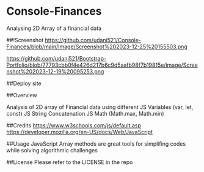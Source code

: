 # Console-Finances

Analysing 2D Array of a financial data


##!Screenshot
https://github.com/udani521/Console-Finances/blob/main/Image/Screenshot%202023-12-25%20155503.png

https://github.com/udani521/Bootstrap-Portfolio/blob/77793cbb0f4e426d217b6c9d5aafb98f7b19815e/image/Screenshot%202023-12-19%20095253.png

##Deploy site

##Overview

Analysis of 2D array of Financial data using different 
JS Variables (var, let, const)
JS String Concatenation
JS Math (Math.max, Math.min)



##Credits
https://www.w3schools.com/js/default.asp
https://developer.mozilla.org/en-US/docs/Web/JavaScript



##Usage
JavaScript Array methods are great tools for simplifing codes while solving algorithmic challenges 


##License
Please refer to the LICENSE in the repo
